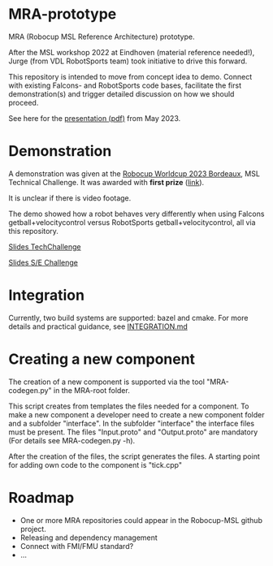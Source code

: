 # MRA-prototype

MRA (Robocup MSL Reference Architecture) prototype.

After the MSL workshop 2022 at Eindhoven (material reference needed!), Jurge (from VDL RobotSports team) took initiative to drive this forward.

This repository is intended to move from concept idea to demo. Connect with existing Falcons- and RobotSports code bases, facilitate the first demonstration(s) and trigger detailed discussion on how we should proceed.

See here for the [presentation (pdf)](https://drive.google.com/file/d/1-4txLCdpiMcM90y2xGZRdFGJl2T32eTw/view?usp=sharing) from May 2023.

# Demonstration

A demonstration was given at the [Robocup Worldcup 2023 Bordeaux](https://www.robocup.org/events/57), MSL Technical Challenge. It was awarded with **first prize** ([link](https://www.robocup.org/leagues/6)).

It is unclear if there is video footage.

The demo showed how a robot behaves very differently when using Falcons getball+velocitycontrol versus RobotSports getball+velocitycontrol, all via this repository.

[Slides TechChallenge](https://drive.google.com/file/d/14PoBWKEjPzDFVzXhQVmezd2EIjWnwXRg/view?usp=drive_link)

[Slides S/E Challenge](https://docs.google.com/presentation/d/172d7rAMGgPWsQBSFL9lv62un4zYSysuA/edit?usp=sharing&ouid=100208042967383691350&rtpof=true&sd=true)

# Integration

Currently, two build systems are supported: bazel and cmake.
For more details and practical guidance, see [INTEGRATION.md](INTEGRATION.md)

# Creating a new component

The creation of a new component is supported via the tool "MRA-codegen.py" in the MRA-root folder.<BR>

This script creates from templates the files needed for a component.
To make a new component a developer need to create a new component folder and a subfolder "interface".
In the subfolder "interface" the interface files must be present. The files "Input.proto" and "Output.proto"
are mandatory (For details see MRA-codegen.py -h).

After the creation of the files, the script generates the files.
A starting point for adding own code to the component is "tick.cpp"


# Roadmap

* One or more MRA repositories could appear in the Robocup-MSL github project.
* Releasing and dependency management
* Connect with FMI/FMU standard?
* ...

